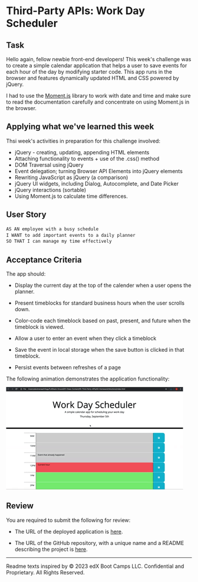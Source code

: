 # Third-Party APIs: Work Day Scheduler

## Task

Hello again, fellow newbie front-end developers! This week's challenge was to create a simple calendar application that helps a user to save events for each hour of the day by modifying starter code. This app runs in the browser and features dynamically updated HTML and CSS powered by jQuery.

I had to use the [Moment.js](https://momentjs.com/) library to work with date and time and make sure to read the documentation carefully and concentrate on using Moment.js in the browser.

## Applying what we've learned this week

Thsi week's activities in preparation for this challenge involved:
- jQuery - creating, updating, appending HTML elements
- Attaching functionality to events + use of the .css() method
- DOM Traversal using jQuery
- Event delegation; turning Browser API Elements into jQuery elements
- Rewriting JavaScript as jQuery (a comparison)
- jQuery UI widgets, including Dialog, Autocomplete, and Date Picker
- jQuery interactions (sortable)
- Using Moment.js to calculate time differences.

## User Story

```md
AS AN employee with a busy schedule
I WANT to add important events to a daily planner
SO THAT I can manage my time effectively
```
 
## Acceptance Criteria

The app should:

* Display the current day at the top of the calender when a user opens the planner.
 
* Present timeblocks for standard business hours when the user scrolls down.
 
* Color-code each timeblock based on past, present, and future when the timeblock is viewed.
 
* Allow a user to enter an event when they click a timeblock

* Save the event in local storage when the save button is clicked in that timeblock.

* Persist events between refreshes of a page

The following animation demonstrates the application functionality:

![A user clicks on slots on the color-coded calendar and edits the events.](./images/05-third-party-apis-homework-demo.gif)


## Review

You are required to submit the following for review:

* The URL of the deployed application is [here]().

* The URL of the GitHub repository, with a unique name and a README describing the project is [here]().

---
Readme texts inspired by © 2023 edX Boot Camps LLC. Confidential and Proprietary. All Rights Reserved.
